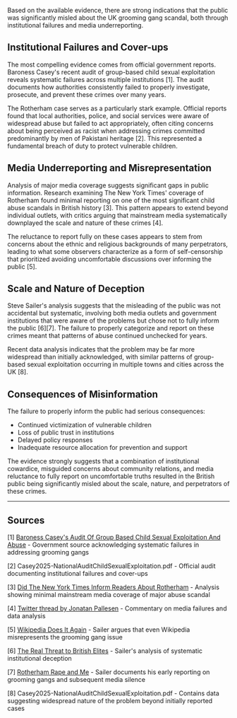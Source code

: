 Based on the available evidence, there are strong indications that the public was significantly misled about the UK grooming gang scandal, both through institutional failures and media underreporting.

## Institutional Failures and Cover-ups

The most compelling evidence comes from official government reports. Baroness Casey's recent audit of group-based child sexual exploitation reveals systematic failures across multiple institutions [1]. The audit documents how authorities consistently failed to properly investigate, prosecute, and prevent these crimes over many years.

The Rotherham case serves as a particularly stark example. Official reports found that local authorities, police, and social services were aware of widespread abuse but failed to act appropriately, often citing concerns about being perceived as racist when addressing crimes committed predominantly by men of Pakistani heritage [2]. This represented a fundamental breach of duty to protect vulnerable children.

## Media Underreporting and Misrepresentation

Analysis of major media coverage suggests significant gaps in public information. Research examining The New York Times' coverage of Rotherham found minimal reporting on one of the most significant child abuse scandals in British history [3]. This pattern appears to extend beyond individual outlets, with critics arguing that mainstream media systematically downplayed the scale and nature of these crimes [4].

The reluctance to report fully on these cases appears to stem from concerns about the ethnic and religious backgrounds of many perpetrators, leading to what some observers characterize as a form of self-censorship that prioritized avoiding uncomfortable discussions over informing the public [5].

## Scale and Nature of Deception

Steve Sailer's analysis suggests that the misleading of the public was not accidental but systematic, involving both media outlets and government institutions that were aware of the problems but chose not to fully inform the public [6][7]. The failure to properly categorize and report on these crimes meant that patterns of abuse continued unchecked for years.

Recent data analysis indicates that the problem may be far more widespread than initially acknowledged, with similar patterns of group-based sexual exploitation occurring in multiple towns and cities across the UK [8].

## Consequences of Misinformation

The failure to properly inform the public had serious consequences:
- Continued victimization of vulnerable children
- Loss of public trust in institutions
- Delayed policy responses
- Inadequate resource allocation for prevention and support

The evidence strongly suggests that a combination of institutional cowardice, misguided concerns about community relations, and media reluctance to fully report on uncomfortable truths resulted in the British public being significantly misled about the scale, nature, and perpetrators of these crimes.

---

## Sources

[1] [Baroness Casey's Audit Of Group Based Child Sexual Exploitation And Abuse](https://www.gov.uk/government/speeches/baroness-caseys-audit-of-group-based-child-sexual-exploitation-and-abuse) - Government source acknowledging systematic failures in addressing grooming gangs

[2] Casey2025-NationalAuditChildSexualExploitation.pdf - Official audit documenting institutional failures and cover-ups

[3] [Did The New York Times Inform Readers About Rotherham](https://emilkirkegaard.dk/en/2025/01/did-the-new-york-times-inform-readers-about-rotherham/) - Analysis showing minimal mainstream media coverage of major abuse scandal

[4] [Twitter thread by Jonatan Pallesen](https://x.com/jonatanpallesen/status/1843657638904569928) - Commentary on media failures and data analysis

[5] [Wikipedia Does It Again](https://www.stevesailer.net/p/wikipedia-does-it-again) - Sailer argues that even Wikipedia misrepresents the grooming gang issue

[6] [The Real Threat to British Elites](https://www.takimag.com/article/the_real_threat_to_british_elites_steve_sailer/) - Sailer's analysis of systematic institutional deception

[7] [Rotherham Rape and Me](https://www.stevesailer.net/p/rotherham-rape-and-me) - Sailer documents his early reporting on grooming gangs and subsequent media silence

[8] Casey2025-NationalAuditChildSexualExploitation.pdf - Contains data suggesting widespread nature of the problem beyond initially reported cases